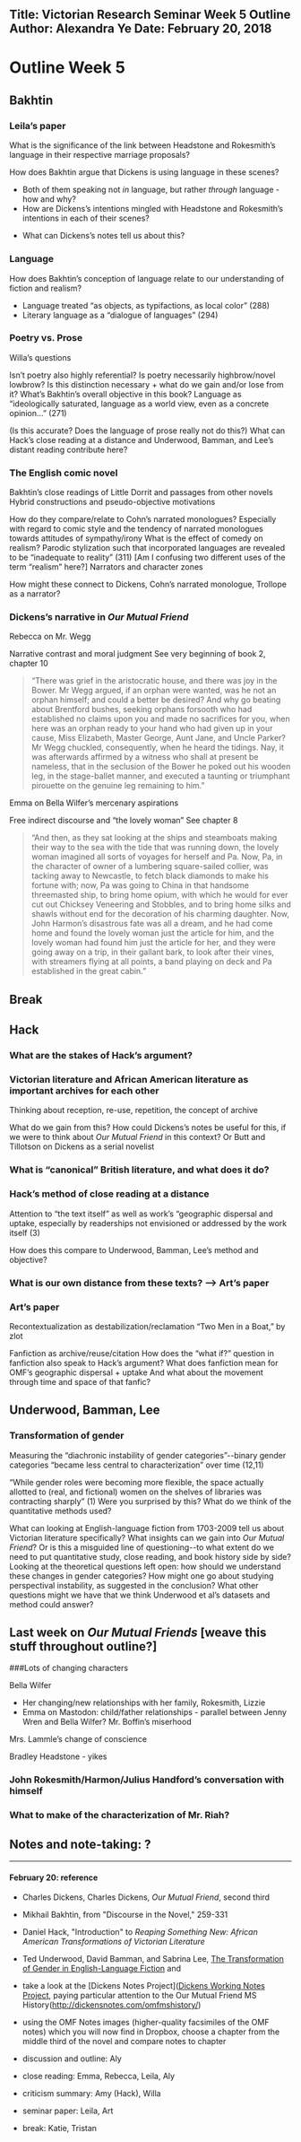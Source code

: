 Title: Victorian Research Seminar Week 5 Outline
Author: Alexandra Ye
Date: February 20, 2018
---

# Outline Week 5

## Bakhtin

### Leila’s paper
What is the significance of the link between Headstone and Rokesmith’s language in their respective marriage proposals?

How does Bakhtin argue that Dickens is using language in these scenes?

+ Both of them speaking not _in_ language, but rather _through_ language - how and why? 
+ How are Dickens’s intentions mingled with Headstone and Rokesmith’s intentions in each of their scenes? 
- What can Dickens’s notes tell us about this?

### Language
 How does Bakhtin’s conception of language relate to our understanding of fiction and realism?

- Language treated “as objects, as typifactions, as local color” (288)
- Literary language as a “dialogue of languages” (294)

### Poetry vs. Prose
Willa’s questions

Isn’t poetry also highly referential?
Is poetry necessarily highbrow/novel lowbrow?
 Is this distinction necessary + what do we gain and/or lose from it?
What’s Bakhtin’s overall objective in this book?
Language as “ideologically saturated, language as a world view, even as a concrete opinion…” (271)

(Is this accurate? Does the language of prose really not do this?)
What can Hack’s close reading at a distance and Underwood, Bamman, and Lee’s distant reading contribute here?

### The English comic novel
Bakhtin’s close readings of Little Dorrit and passages from other novels
Hybrid constructions and pseudo-objective motivations

How do they compare/relate to Cohn’s narrated monologues?
Especially with regard to comic style and the tendency of narrated monologues towards attitudes of sympathy/irony
What is the effect of comedy on realism?
Parodic stylization such that incorporated languages are revealed to be “inadequate to reality” (311)
 [Am I confusing two different uses of the term “realism” here?]
Narrators and character zones

How might these connect to Dickens, Cohn’s narrated monologue, Trollope as a narrator?

### Dickens’s narrative in _Our Mutual Friend_
 Rebecca on Mr. Wegg

Narrative contrast and moral judgment
See very beginning of book 2, chapter 10
>“There was grief in the aristocratic house, and there was joy in the Bower. Mr Wegg argued, if an orphan were wanted, was he not an orphan himself; and could a better be desired? And why go beating about Brentford bushes, seeking orphans forsooth who had established no claims upon you and made no sacrifices for you, when here was an orphan ready to your hand who had given up in your cause, Miss Elizabeth, Master George, Aunt Jane, and Uncle Parker?
Mr Wegg chuckled, consequently, when he heard the tidings. Nay, it was afterwards affirmed by a witness who shall at present be nameless, that in the seclusion of the Bower he poked out his wooden leg, in the stage-ballet manner, and executed a taunting or triumphant pirouette on the genuine leg remaining to him.”


 Emma on Bella Wilfer’s mercenary aspirations

Free indirect discourse and “the lovely woman”
See chapter 8
>“And then, as they sat looking at the ships and steamboats making their way to the sea with the tide that was running down, the lovely woman imagined all sorts of voyages for herself and Pa. Now, Pa, in the character of owner of a lumbering square-sailed collier, was tacking away to Newcastle, to fetch black diamonds to make his fortune with; now, Pa was going to China in that handsome threemasted ship, to bring home opium, with which he would for ever cut out Chicksey Veneering and Stobbles, and to bring home silks and shawls without end for the decoration of his charming daughter. Now, John Harmon’s disastrous fate was all a dream, and he had come home and found the lovely woman just the article for him, and the lovely woman had found him just the article for her, and they were going away on a trip, in their gallant bark, to look after their vines, with streamers flying at all points, a band playing on deck and Pa established in the great cabin.”

## Break 

## Hack

### What are the stakes of Hack’s argument?

### Victorian literature and African American literature as important archives for each other
Thinking about reception, re-use, repetition, the concept of archive

What do we gain from this?
How could Dickens’s notes be useful for this, if we were to think about _Our Mutual Friend_ in this context?
Or Butt and Tillotson on Dickens as a serial novelist

### What is “canonical” British literature, and what does it do?

### Hack’s method of close reading at a distance
Attention to “the text itself” as well as work’s “geographic dispersal and uptake, especially by readerships not envisioned or addressed by the work itself (3)

How does this compare to Underwood, Bamman, Lee’s method and objective?
 
### What is our own distance from these texts? —> Art’s paper

### Art’s paper
Recontextualization as destabilization/reclamation
“Two Men in a Boat,” by zlot

Fanfiction as archive/reuse/citation
How does the “what if?” question in fanfiction also speak to Hack’s argument?
What does fanfiction mean for OMF’s geographic dispersal + uptake
And what about the movement through time and space of that fanfic?

## Underwood, Bamman, Lee

### Transformation of gender
Measuring the “diachronic instability of gender categories”--binary gender categories “became less central to characterization” over time (12,11)

“While gender roles were becoming more flexible, the space actually allotted to (real, and fictional) women on the shelves of libraries was contracting sharply” (1)
Were you surprised by this?
What do we think of the quantitative methods used?

What can looking at English-language fiction from 1703-2009 tell us about Victorian literature specifically? 
What insights can we gain into _Our Mutual Friend_? Or is this a misguided line of questioning--to what extent do we need to put quantitative study, close reading, and book history side by side? 
Looking at the theoretical questions left open: how should we understand these changes in gender categories?
How might one go about studying perspectival instability, as suggested in the conclusion?
What other questions might we have that we think Underwood et al’s datasets and method could answer?  
 
## Last week on _Our Mutual Friends_ [weave this stuff throughout outline?]

###Lots of changing characters

Bella Wilfer

- Her changing/new relationships with her family, Rokesmith, Lizzie
- Emma on Mastodon: child/father relationships - parallel between Jenny Wren and Bella Wilfer?
Mr. Boffin’s miserhood

Mrs. Lammle’s change of conscience

Bradley Headstone - yikes

### John Rokesmith/Harmon/Julius Handford’s conversation with himself
### What to make of the characterization of Mr. Riah?

## Notes and note-taking: ? 

---

#### February 20: reference

+ Charles Dickens, Charles Dickens, *Our Mutual Friend*, second third
+ Mikhail Bakhtin, from "Discourse in the Novel," 259-331
+ Daniel Hack, "Introduction" to *Reaping Something New: African American Transformations of Victorian Literature*
+ Ted Underwood, David Bamman, and Sabrina Lee, [The Transformation of Gender in English-Language Fiction](http://culturalanalytics.org/2018/02/the-transformation-of-gender-in-english-language-fiction/) and
+ take a look at the [Dickens Notes Project]([Dickens Working Notes Project](http://dickensnotes.com/), paying particular attention to the Our Mutual Friend MS History(http://dickensnotes.com/omfmshistory/)
+ using the OMF Notes images (higher-quality facsimiles of the OMF notes) which you will now find in Dropbox, choose a chapter from the middle third of the novel and compare notes to chapter

+ discussion and outline: Aly
+ close reading: Emma, Rebecca, Leila, Aly
+ criticism summary: Amy (Hack), Willa
+ seminar paper: Leila, Art
+ break: Katie, Tristan

